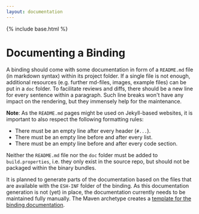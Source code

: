 ```yaml
---
layout: documentation
---
```


{% include base.html %}

# Documenting a Binding

A binding should come with some documentation in form of a ```README.md``` file (in markdown syntax) within its project folder.
If a single file is not enough, additional resources (e.g. further md-files, images, example files) can be put in a ```doc``` folder.
To facilitate reviews and diffs, there should be a new line for every sentence within a paragraph.
Such line breaks won't have any impact on the rendering, but they immensely help for the maintenance.

__Note__: As the ```README.md``` pages might be used on Jekyll-based websites, it is important to also respect the following formatting rules:

- There must be an empty line after every header (`#...`).
- There must be an empty line before and after every list.
- There must be an empty line before and after every code section.

Neither the ```README.md``` file nor the ```doc``` folder must be added to ```build.properties```, i.e. they only exist in the source repo, but should not be packaged within the binary bundles.

It is planned to generate parts of the documentation based on the files that are available with the ```ESH-INF``` folder of the binding.
As this documentation generation is not (yet) in place, the documentation currently needs to be maintained fully manually.
The Maven archetype creates a [template for the binding documentation](https://github.com/eclipse/smarthome/blob/master/tools/archetype/binding/src/main/resources/archetype-resources/README.md).
